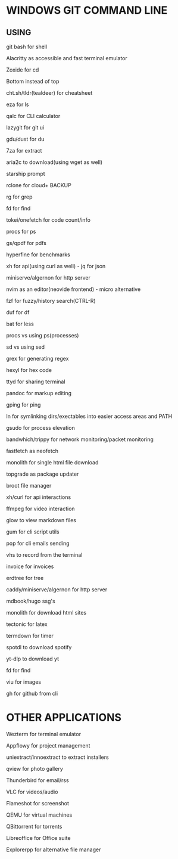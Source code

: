 # WINDOWS GIT COMMAND LINE

## USING

git bash for shell

Alacritty as accessible and fast terminal emulator

Zoxide for cd

Bottom instead of top

cht.sh/tldr(tealdeer) for cheatsheet

eza for ls

qalc for CLI calculator

lazygit for git ui

gdu/dust for du

7za for extract

aria2c to download(using wget as well)

starship prompt

rclone for cloud+ BACKUP

rg for grep

fd for find

tokei/onefetch for code count/info

procs for ps

gs/qpdf for pdfs

hyperfine for benchmarks

xh for api(using curl as well)
     - jq for json

miniserve/algernon for http server

nvim as an editor(neovide frontend)
    - micro alternative

fzf for fuzzy/history search(CTRL-R)

duf for df

bat for less

procs vs using ps(processes)

sd vs using sed

grex for generating regex

hexyl for hex code

ttyd for sharing terminal

pandoc for markup editing

gping for ping

ln for symlinking dirs/exectables into easier access areas and PATH

gsudo for process elevation

bandwhich/trippy for network monitoring/packet monitoring

fastfetch as neofetch

monolith for single html file download

topgrade as package updater

broot file manager

xh/curl for api interactions

ffmpeg for video interaction

glow to view markdown files

gum for cli script utils

pop for cli emails sending

vhs to record from the terminal

invoice for invoices

erdtree for tree

caddy/miniserve/algernon for http server

mdbook/hugo ssg's

monolith for download html sites

tectonic for latex

termdown for timer

spotdl to download spotify

yt-dlp to download yt

fd for find

viu for images

gh for github from cli

# OTHER APPLICATIONS

Wezterm for terminal emulator

Appflowy for project management

uniextract/innoextract to extract installers

qview for photo gallery

Thunderbird for email/rss

VLC for videos/audio

Flameshot for screenshot

QEMU for virtual machines

QBittorrent for torrents

Libreoffice for Office suite

Explorerpp for alternative file manager
